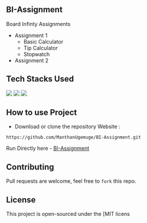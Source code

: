 ## BI-Assignment
Board Infinty Assignments </br>
- Assignment 1
  - Basic Calculator
  - Tip Calculator
  - Stopwatch
- Assignment 2


## Tech Stacks Used

<a target="_blank" href="https://www.w3schools.com/html/default.asp"><img src="https://img.shields.io/badge/html5%20-%23E34F26.svg?&style=for-the-badge&logo=html5&logoColor=white"></img></a>
<a target="_blank" href="https://www.w3schools.com/css/default.asp"><img src="https://img.shields.io/badge/css3%20-%231572B6.svg?&style=for-the-badge&logo=css3&logoColor=white"></img></a>
<a target="_blank" href="https://www.w3schools.com/js/default.asp"><img src="https://img.shields.io/badge/javascript%20-%23323330.svg?&style=for-the-badge&logo=javascript&logoColor=%23F7DF1E"></img></a>

## How to use Project

- Download or clone the repository Website : 

```
https://github.com/ManthanUgemuge/BI-Assignment.git
```
Run Directly here - [BI-Assignment](https://manthanugemuge.github.io/MusicWebApp/)



## Contributing
Pull requests are welcome, feel free to ```fork``` this repo.

## License
This project is open-sourced under the [MIT licens
